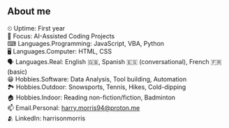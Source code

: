 ## About me
⏲ Uptime: First year  
🧐 Focus: AI-Assisted Coding Projects  
⌨ Languages.Programming: JavaScript, VBA, Python  
🖥 Languages.Computer: HTML, CSS  
🗣 Languages.Real: English 🇬🇧, Spanish 🇪🇸 (conversational), French 🇫🇷 (basic)  
😁 Hobbies.Software: Data Analysis, Tool building, Automation  
🏞 Hobbies.Outdoor: Snowsports, Tennis, Hikes, Cold-dipping  
🏠 Hobbies.Indoor: Reading non-fiction/fiction, Badminton  
📫 Email.Personal: harry.morris94@proton.me  
🫂 LinkedIn: harrisonmorris  
<!--
**harrmony/harrmony** is a ✨ _special_ ✨ repository because its `README.md` (this file) appears on your GitHub profile.

-->
